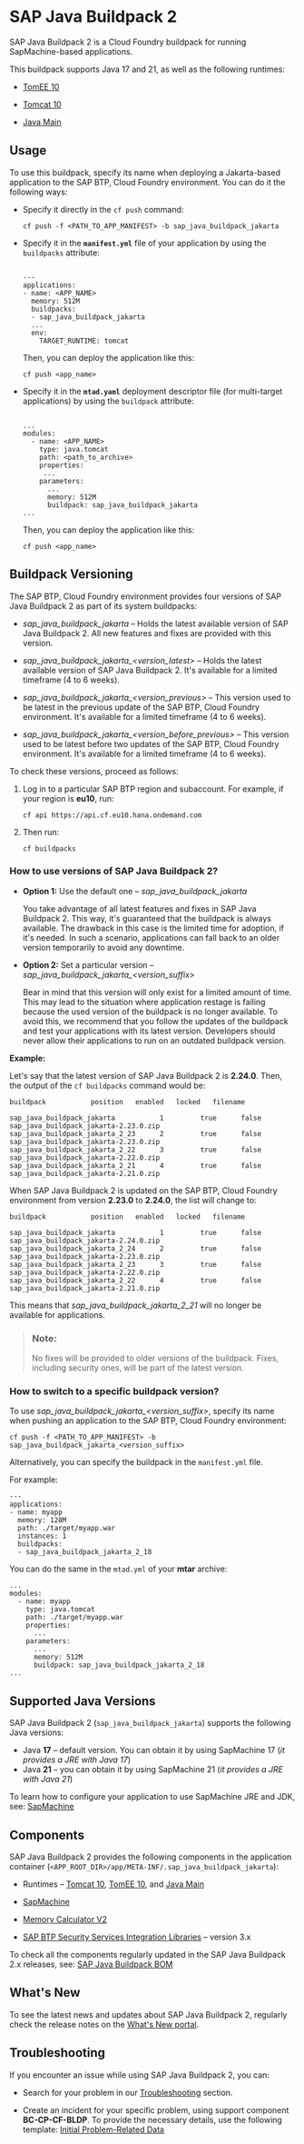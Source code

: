 <!-- loio1cf206b5ef7043b282ba87380fcfbfc1 -->

# SAP Java Buildpack 2

SAP Java Buildpack 2 is a Cloud Foundry buildpack for running SapMachine-based applications.

This buildpack supports Java 17 and 21, as well as the following runtimes:

-   [TomEE 10](tomee-10-66e808e.md)

-   [Tomcat 10](tomcat-10-97d0e34.md)

-   [Java Main](java-main-8a1786a.md)




<a name="loio1cf206b5ef7043b282ba87380fcfbfc1__section_xxx_444_t2b"/>

## Usage

To use this buildpack, specify its name when deploying a Jakarta-based application to the SAP BTP, Cloud Foundry environment. You can do it the following ways:

-   Specify it directly in the `cf push` command:

    ```
    cf push -f <PATH_TO_APP_MANIFEST> -b sap_java_buildpack_jakarta
    ```


-   Specify it in the **`manifest.yml`** file of your application by using the `buildpacks` attribute:

    ```
    
    ---
    applications:
    - name: <APP_NAME>
      memory: 512M
      buildpacks:
      - sap_java_buildpack_jakarta
      ...
      env:
        TARGET_RUNTIME: tomcat
    ```

    Then, you can deploy the application like this:

    ```
    cf push <app_name>
    ```

-   Specify it in the **`mtad.yaml`** deployment descriptor file \(for multi-target applications\) by using the `buildpack` attribute:

    ```
    
    ...
    modules:
      - name: <APP_NAME>
        type: java.tomcat
        path: <path_to_archive>
        properties:
    	 ...
        parameters:
          ...
          memory: 512M
          buildpack: sap_java_buildpack_jakarta
    ...
    ```

    Then, you can deploy the application like this:

    ```
    cf push <app_name>
    ```




<a name="loio1cf206b5ef7043b282ba87380fcfbfc1__section_czc_1hd_kgb"/>

## Buildpack Versioning

The SAP BTP, Cloud Foundry environment provides four versions of SAP Java Buildpack 2 as part of its system buildpacks:

-   *sap\_java\_buildpack\_jakarta* – Holds the latest available version of SAP Java Buildpack 2. All new features and fixes are provided with this version.

-   *sap\_java\_buildpack\_jakarta\_<version\_latest\>* – Holds the latest available version of SAP Java Buildpack 2. It's available for a limited timeframe \(4 to 6 weeks\).

-   *sap\_java\_buildpack\_jakarta\_<version\_previous\>* – This version used to be latest in the previous update of the SAP BTP, Cloud Foundry environment. It's available for a limited timeframe \(4 to 6 weeks\).

-   *sap\_java\_buildpack\_jakarta\_<version\_before\_previous\>* – This version used to be latest before two updates of the SAP BTP, Cloud Foundry environment. It's available for a limited timeframe \(4 to 6 weeks\).


To check these versions, proceed as follows:

1.  Log in to a particular SAP BTP region and subaccount. For example, if your region is **eu10**, run:

    ```
    cf api https://api.cf.eu10.hana.ondemand.com
    ```

2.  Then run:

    ```
    cf buildpacks
    ```




### How to use versions of SAP Java Buildpack 2?

-   **Option 1:** Use the default one – *sap\_java\_buildpack\_jakarta* 

    You take advantage of all latest features and fixes in SAP Java Buildpack 2. This way, it's guaranteed that the buildpack is always available. The drawback in this case is the limited time for adoption, if it's needed. In such a scenario, applications can fall back to an older version temporarily to avoid any downtime.

-   **Option 2:** Set a particular version – *sap\_java\_buildpack\_jakarta\_<version\_suffix\>*

    Bear in mind that this version will only exist for a limited amount of time. This may lead to the situation where application restage is failing because the used version of the buildpack is no longer available. To avoid this, we recommend that you follow the updates of the buildpack and test your applications with its latest version. Developers should never allow their applications to run on an outdated buildpack version.


**Example:**

Let's say that the latest version of SAP Java Buildpack 2 is **2.24.0**. Then, the output of the `cf buildpacks` command would be:

```
buildpack           position   enabled   locked   filename

sap_java_buildpack_jakarta           1         true      false    sap_java_buildpack_jakarta-2.23.0.zip
sap_java_buildpack_jakarta_2_23      2         true      false    sap_java_buildpack_jakarta-2.23.0.zip
sap_java_buildpack_jakarta_2_22      3         true      false    sap_java_buildpack_jakarta-2.22.0.zip
sap_java_buildpack_jakarta_2_21      4         true      false    sap_java_buildpack_jakarta-2.21.0.zip
```

When SAP Java Buildpack 2 is updated on the SAP BTP, Cloud Foundry environment from version **2.23.0** to **2.24.0**, the list will change to:

```
buildpack           position   enabled   locked   filename

sap_java_buildpack_jakarta           1         true      false    sap_java_buildpack_jakarta-2.24.0.zip
sap_java_buildpack_jakarta_2_24      2         true      false    sap_java_buildpack_jakarta-2.23.0.zip
sap_java_buildpack_jakarta_2_23      3         true      false    sap_java_buildpack_jakarta-2.22.0.zip
sap_java_buildpack_jakarta_2_22      4         true      false    sap_java_buildpack_jakarta-2.21.0.zip
```

This means that *sap\_java\_buildpack\_jakarta\_2\_21* will no longer be available for applications.

> ### Note:  
> No fixes will be provided to older versions of the buildpack. Fixes, including security ones, will be part of the latest version.



### How to switch to a specific buildpack version?

To use *sap\_java\_buildpack\_jakarta\_<version\_suffix\>*, specify its name when pushing an application to the SAP BTP, Cloud Foundry environment:

```
cf push -f <PATH_TO_APP_MANIFEST> -b sap_java_buildpack_jakarta_<version_suffix>
```

Alternatively, you can specify the buildpack in the `manifest.yml` file.

For example:

```
---
applications:
- name: myapp
  memory: 128M
  path: ./target/myapp.war
  instances: 1
  buildpacks:
  - sap_java_buildpack_jakarta_2_18
```

You can do the same in the `mtad.yml` of your **mtar** archive:

```
...
modules:
  - name: myapp
    type: java.tomcat
    path: ./target/myapp.war
    properties:
      ...
    parameters:
      ...
      memory: 512M
      buildpack: sap_java_buildpack_jakarta_2_18
...
```



<a name="loio1cf206b5ef7043b282ba87380fcfbfc1__section_dvg_kcz_vtb"/>

## Supported Java Versions

SAP Java Buildpack 2 \(`sap_java_buildpack_jakarta`\) supports the following Java versions:

-   Java **17** – default version. You can obtain it by using SapMachine 17 \(*it provides a JRE with Java 17*\)
-   Java **21** – you can obtain it by using SapMachine 21 \(*it provides a JRE with Java 21*\)

To learn how to configure your application to use SapMachine JRE and JDK, see: [SapMachine](sapmachine-785d6b3.md)



<a name="loio1cf206b5ef7043b282ba87380fcfbfc1__section_yxx_4w3_t2b"/>

## Components

SAP Java Buildpack 2 provides the following components in the application container \(`<APP_ROOT_DIR>/app/META-INF/.sap_java_buildpack_jakarta`\):

-   Runtimes – [Tomcat 10](tomcat-10-97d0e34.md), [TomEE 10](tomee-10-66e808e.md), and [Java Main](java-main-8a1786a.md)

-   [SapMachine](sapmachine-785d6b3.md)

-   [Memory Calculator V2](memory-calculator-v2-8eef959.md)

-   [SAP BTP Security Services Integration Libraries](https://github.com/SAP/cloud-security-services-integration-library) – version 3.x


To check all the components regularly updated in the SAP Java Buildpack 2.x releases, see: [SAP Java Buildpack BOM](https://mvnrepository.com/artifact/com.sap.cloud.sjb.cf/sap-java-buildpack-bom)



<a name="loio1cf206b5ef7043b282ba87380fcfbfc1__section_wg4_djf_krb"/>

## What's New

To see the latest news and updates about SAP Java Buildpack 2, regularly check the release notes on the [What's New portal](https://help.sap.com/whats-new/cf0cb2cb149647329b5d02aa96303f56?locale=en-US&Component=SAP%20Java%20Buildpack).



<a name="loio1cf206b5ef7043b282ba87380fcfbfc1__section_cc2_qzf_hvb"/>

## Troubleshooting

If you encounter an issue while using SAP Java Buildpack 2, you can:

-   Search for your problem in our [Troubleshooting](sap-java-buildpack-ee609aa.md) section.

-   Create an incident for your specific problem, using support component **BC-CP-CF-BLDP**. To provide the necessary details, use the following template: [Initial Problem-Related Data](troubleshooting-073b7fc.md) 


